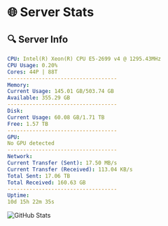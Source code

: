 # 🌐 Server Stats
## 🔍 Server Info
```yaml
CPU: Intel(R) Xeon(R) CPU E5-2699 v4 @ 1295.43MHz
CPU Usage: 0.20%
Cores: 44P | 88T
-----------------------------------
Memory:
Current Usage: 145.01 GB/503.74 GB
Available: 355.29 GB
-----------------------------------
Disk:
Current Usage: 60.08 GB/1.71 TB
Free: 1.57 TB
-----------------------------------
GPU:
No GPU detected
-----------------------------------
Network:
Current Transfer (Sent): 17.50 MB/s
Current Transfer (Received): 113.04 KB/s
Total Sent: 17.06 TB
Total Received: 160.63 GB
-----------------------------------
Uptime:
10d 15h 22m 35s
```
![GitHub Stats](https://img.shields.io/badge/Updated-2025-03-18_12:45:24-blue)
